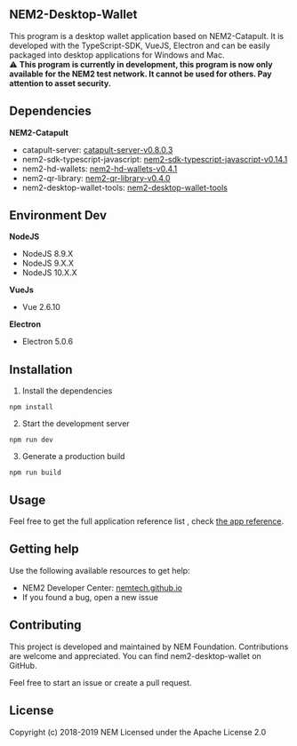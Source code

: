 ## NEM2-Desktop-Wallet

This program is a desktop wallet application based on NEM2-Catapult. It is developed with the TypeScript-SDK, VueJS, Electron and can be easily packaged into desktop applications for Windows and Mac.   
:warning: **This program is currently in development, this program is now only available for the NEM2 test network. It cannot be used for others. Pay attention to asset security.**


## Dependencies
**NEM2-Catapult**
- catapult-server: [catapult-server-v0.8.0.3](https://github.com/nemtech/catapult-server/releases/tag/v0.8.0.3)
- nem2-sdk-typescript-javascript: [nem2-sdk-typescript-javascript-v0.14.1](https://github.com/nemtech/nem2-sdk-typescript-javascript/releases/tag/v0.14.0)
- nem2-hd-wallets: [nem2-hd-wallets-v0.4.1](https://github.com/nemfoundation/nem2-hd-wallets/releases/tag/v0.4.1)
- nem2-qr-library: [nem2-qr-library-v0.4.0](https://github.com/nemfoundation/nem2-qr-library)
- nem2-desktop-wallet-tools: [nem2-desktop-wallet-tools]( https://github.com/NemTechCN/NEM2-Desk-Wallet-Tools)

## Environment Dev
**NodeJS**
- NodeJS 8.9.X
- NodeJS 9.X.X
- NodeJS 10.X.X

**VueJs**
- Vue 2.6.10

**Electron**
- Electron 5.0.6

## Installation
1. Install the dependencies
```
npm install 
```
2. Start the development server
```
npm run dev 
```
3. Generate a production build
```
npm run build 
```


## Usage
Feel free to get the full application reference list , check [the app reference](https://github.com/nemfoundation/nem2-desktop-wallet/releases).

## Getting help
Use the following available resources to get help:

* NEM2 Developer Center: [nemtech.github.io](https://nemtech.github.io/)
* If you found a bug, open a new issue

## Contributing
This project is developed and maintained by NEM Foundation. Contributions are welcome and appreciated. You can find nem2-desktop-wallet on GitHub.

Feel free to start an issue or create a pull request. 


## License
Copyright (c) 2018-2019 NEM Licensed under the Apache License 2.0
